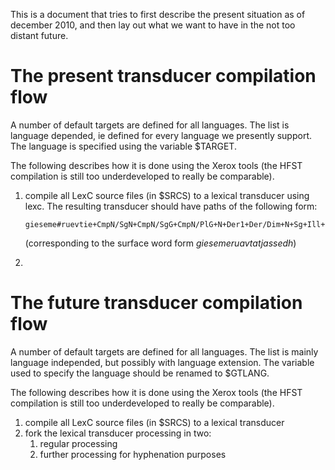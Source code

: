 This is a document that tries to first describe the present situation as
of december 2010, and then lay out what we want to have in the not too
distant future.

The present transducer compilation flow
=======================================

A number of default targets are defined for all languages. The list is
language depended, ie defined for every language we presently support.
The language is specified using the variable $TARGET.

The following describes how it is done using the Xerox tools (the HFST
compilation is still too underdeveloped to really be comparable).

1.  compile all LexC source files (in $SRCS) to a lexical transducer
    using lexc. The resulting transducer should have paths of the
    following form:

        gieseme#ruevtie+CmpN/SgN+CmpN/SgG+CmpN/PlG+N+Der1+Der/Dim+N+Sg+Ill+PxSg2:gieseme#ruevt%^aLATUS%»tje%>assedh

    (corresponding to the surface word form *giesemeruavtatjassedh*)

2.  

The future transducer compilation flow
======================================

A number of default targets are defined for all languages. The list is
mainly language independed, but possibly with language extension. The
variable used to specify the language should be renamed to $GTLANG.

The following describes how it is done using the Xerox tools (the HFST
compilation is still too underdeveloped to really be comparable).

1.  compile all LexC source files (in $SRCS) to a lexical transducer
2.  fork the lexical transducer processing in two:
    1.  regular processing
    2.  further processing for hyphenation purposes

